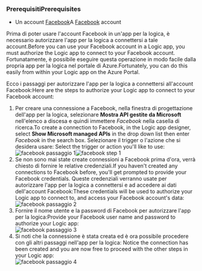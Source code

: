 ### <a name="prerequisites"></a><span data-ttu-id="de39e-101">Prerequisiti</span><span class="sxs-lookup"><span data-stu-id="de39e-101">Prerequisites</span></span>
* <span data-ttu-id="de39e-102">Un account [Facebook](https://www.facebook.com/)</span><span class="sxs-lookup"><span data-stu-id="de39e-102">A [Facebook](https://www.facebook.com/) account</span></span> 

<span data-ttu-id="de39e-103">Prima di poter usare l'account Facebook in un'app per la logica, è necessario autorizzare l'app per la logica a connettersi a tale account.</span><span class="sxs-lookup"><span data-stu-id="de39e-103">Before you can use your Facebook account in a Logic app, you must authorize the Logic app to connect to your Facebook account.</span></span> <span data-ttu-id="de39e-104">Fortunatamente, è possibile eseguire questa operazione in modo facile dalla propria app per la logica nel portale di Azure.</span><span class="sxs-lookup"><span data-stu-id="de39e-104">Fortunately, you can do this easily from within your Logic app on the Azure Portal.</span></span> 

<span data-ttu-id="de39e-105">Ecco i passaggi per autorizzare l'app per la logica a connettersi all'account Facebook:</span><span class="sxs-lookup"><span data-stu-id="de39e-105">Here are the steps to authorize your Logic app to connect to your Facebook account:</span></span>

1. <span data-ttu-id="de39e-106">Per creare una connessione a Facebook, nella finestra di progettazione dell'app per la logica, selezionare **Mostra API gestite da Microsoft** nell'elenco a discesa e quindi immettere *Facebook* nella casella di ricerca.</span><span class="sxs-lookup"><span data-stu-id="de39e-106">To create a connection to Facebook, in the Logic app designer, select **Show Microsoft managed APIs** in the drop down list then enter *Facebook* in the search box.</span></span> <span data-ttu-id="de39e-107">Selezionare il trigger o l'azione che si desidera usare: </span><span class="sxs-lookup"><span data-stu-id="de39e-107">Select the trigger or action you'll like to use:</span></span>  
   <span data-ttu-id="de39e-108">![facebook passaggio 1](./media/connectors-create-api-facebook/facebook-1.png)</span><span class="sxs-lookup"><span data-stu-id="de39e-108">![facebook step 1](./media/connectors-create-api-facebook/facebook-1.png)</span></span>
2. <span data-ttu-id="de39e-109">Se non sono mai state create connessioni a Facebook prima d'ora, verrà chiesto di fornire le relative credenziali.</span><span class="sxs-lookup"><span data-stu-id="de39e-109">If you haven't created any connections to Facebook before, you'll get prompted to provide your Facebook credentials.</span></span> <span data-ttu-id="de39e-110">Queste credenziali verranno usate per autorizzare l'app per la logica a connettersi e ad accedere ai dati dell'account Facebook:</span><span class="sxs-lookup"><span data-stu-id="de39e-110">These credentials will be used to authorize your Logic app to connect to, and access your Facebook account's data:</span></span>  
   ![facebook passaggio 2](./media/connectors-create-api-facebook/facebook-2.png)
3. <span data-ttu-id="de39e-112">Fornire il nome utente e la password di Facebook per autorizzare l'app per la logica:</span><span class="sxs-lookup"><span data-stu-id="de39e-112">Provide your Facebook user name and password to authorize your Logic app:</span></span>  
   ![facebook passaggio 3](./media/connectors-create-api-facebook/facebook-3.png)   
4. <span data-ttu-id="de39e-114">Si noti che la connessione è stata creata ed è ora possibile procedere con gli altri passaggi nell'app per la logica: </span><span class="sxs-lookup"><span data-stu-id="de39e-114">Notice the connection has been created and you are now free to proceed with the other steps in your Logic app:</span></span>  
   ![facebook passaggio 4](./media/connectors-create-api-facebook/facebook-4.png)   


